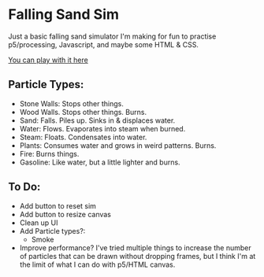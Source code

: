 # Falling Sand Sim

Just a basic falling sand simulator I'm making for fun to practise p5/processing, Javascript, and maybe some HTML & CSS.

[You can play with it here](https://obviousnonsense.github.io/FallingSand/)

## Particle Types:
- Stone Walls: Stops other things.
- Wood Walls. Stops other things. Burns.
- Sand: Falls. Piles up. Sinks in & displaces water.
- Water: Flows. Evaporates into steam when burned.
- Steam: Floats. Condensates into water.
- Plants: Consumes water and grows in weird patterns. Burns.
- Fire: Burns things.
- Gasoline: Like water, but a little lighter and burns.

## To Do:
- Add button to reset sim
- Add button to resize canvas
- Clean up UI
- Add Particle types?:
    - Smoke
- Improve performance? I've tried multiple things to increase the number of particles that can be drawn without dropping frames, but I think I'm at the limit of what I can do with p5/HTML canvas.